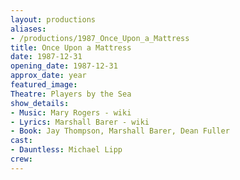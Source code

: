 ```yaml
---
layout: productions
aliases:
- /productions/1987_Once_Upon_a_Mattress
title: Once Upon a Mattress
date: 1987-12-31
opening_date: 1987-12-31
approx_date: year
featured_image:
Theatre: Players by the Sea
show_details:
- Music: Mary Rogers - wiki
- Lyrics: Marshall Barer - wiki
- Book: Jay Thompson, Marshall Barer, Dean Fuller
cast:
- Dauntless: Michael Lipp
crew:
---
```

